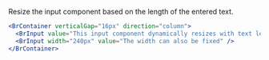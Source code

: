 Resize the input component based on the length of the entered text.

```jsx live
<BrContainer verticalGap="16px" direction="column">
  <BrInput value="This input component dynamically resizes with text length by default" />
  <BrInput width="240px" value="The width can also be fixed" />
</BrContainer>
```
